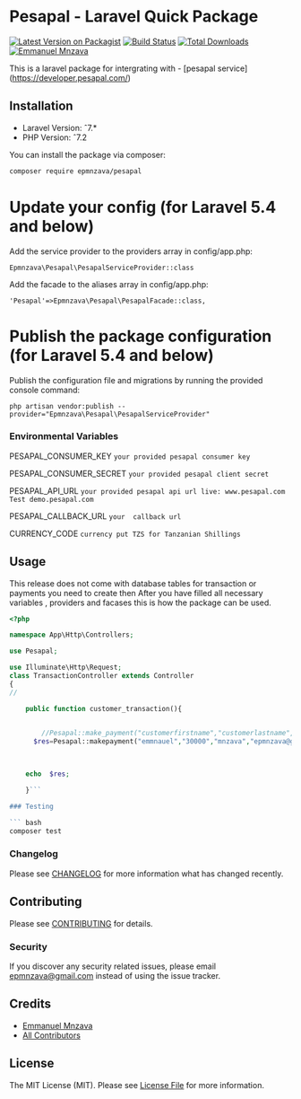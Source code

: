 # Pesapal - Laravel Quick Package

[![Latest Version on Packagist](https://img.shields.io/packagist/v/epmnzava/pesapal.svg?style=flat-square)](https://packagist.org/packages/epmnzava/pesapal)
[![Build Status](https://img.shields.io/travis/epmnzava/pesapal/master.svg?style=flat-square)](https://travis-ci.org/epmnzava/pesapal)
[![Total Downloads](https://img.shields.io/packagist/dt/epmnzava/pesapal.svg?style=flat-square)](https://packagist.org/packages/epmnzava/pesapal)
[![Emmanuel Mnzava](https://img.shields.io/badge/Author-Emmanuel%20Mnzava-green)](mailto:epmnzava@gmail.com)


This is a laravel package for intergrating with - [pesapal service] (https://developer.pesapal.com/)
## Installation
- Laravel Version: ˆ7.*
- PHP Version: ˆ7.2

You can install the package via composer:

```bash
composer require epmnzava/pesapal
```

# Update your config (for Laravel 5.4 and below)
Add the service provider to the providers array in config/app.php:
```
Epmnzava\Pesapal\PesapalServiceProvider::class
```
Add the facade to the aliases array in config/app.php:
```
'Pesapal'=>Epmnzava\Pesapal\PesapalFacade::class,
```

# Publish the package configuration (for Laravel 5.4 and below)
Publish the configuration file and migrations by running the provided console command:
```
php artisan vendor:publish --provider="Epmnzava\Pesapal\PesapalServiceProvider"
```
### Environmental Variables
PESAPAL_CONSUMER_KEY ` your provided pesapal consumer key  `<br/>

PESAPAL_CONSUMER_SECRET ` your provided pesapal client secret `<br/>

PESAPAL_API_URL ` your provided pesapal api url live: www.pesapal.com Test demo.pesapal.com  `<br/>


PESAPAL_CALLBACK_URL    ` your  callback url `<br/>

CURRENCY_CODE ` currency put TZS for Tanzanian Shillings `<br/>


## Usage
This release does not come with database tables for transaction or payments you need to create then  After you have filled all necessary variables , providers and facases this is how the package can be used.

``` php
<?php

namespace App\Http\Controllers;

use Pesapal;

use Illuminate\Http\Request;
class TransactionController extends Controller
{
//

    public function customer_transaction(){

        
        //Pesapal::make_payment("customerfirstname","customerlastname","customerlastname","amount","transaction_id");
      $res=Pesapal::makepayment("emmnauel","30000","mnzava","epmnzava@gmail.com","MERCHANT","453f4f4343" ,"transacto","0679079774");


       
    echo  $res;

    }```

### Testing

``` bash
composer test
```

### Changelog

Please see [CHANGELOG](CHANGELOG.md) for more information what has changed recently.

## Contributing

Please see [CONTRIBUTING](CONTRIBUTING.md) for details.

### Security

If you discover any security related issues, please email epmnzava@gmail.com instead of using the issue tracker.

## Credits
- [Emmanuel Mnzava](https://github.com/dbrax)
- [All Contributors](../../contributors)

## License

The MIT License (MIT). Please see [License File](LICENSE.md) for more information.

